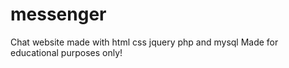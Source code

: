 # messenger
Chat website made with html css jquery php and mysql
Made for educational purposes only!
